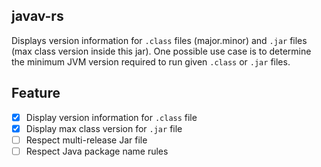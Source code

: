 ## javav-rs

Displays version information for `.class` files (major.minor) and `.jar` files (max class version inside this jar). One possible use case is to determine the minimum JVM version required to run given `.class` or `.jar` files.

## Feature

- [x] Display version information for `.class` file
- [x] Display max class version for `.jar` file
- [ ] Respect multi-release Jar file
- [ ] Respect Java package name rules